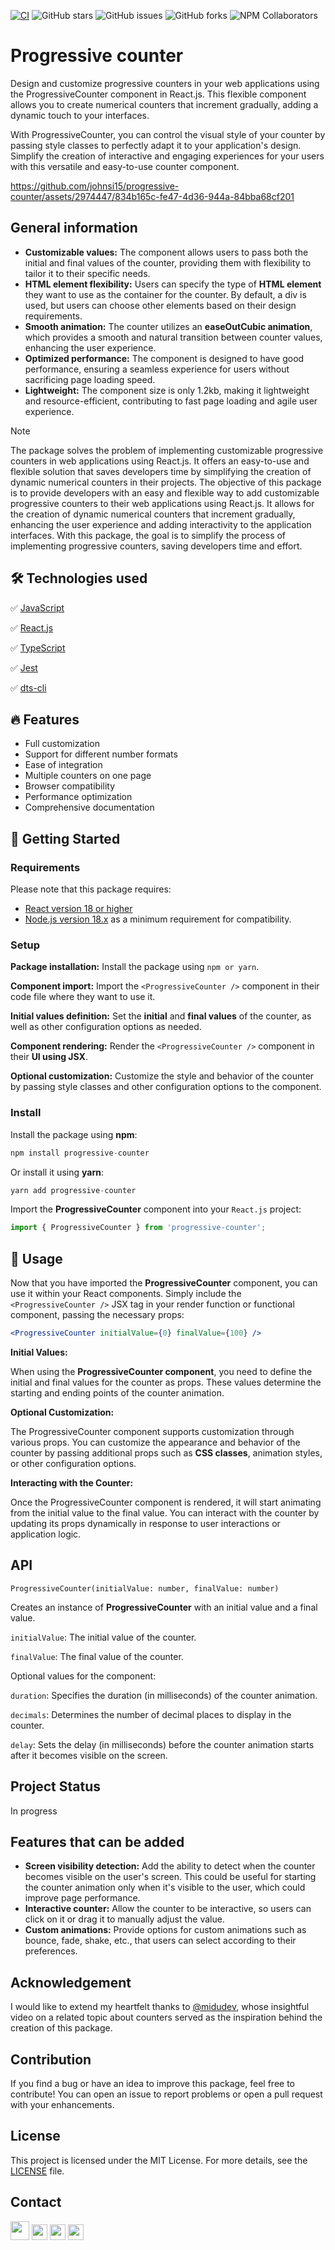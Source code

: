 
[![CI](https://github.com/johnsi15/progressive-counter/actions/workflows/main.yml/badge.svg)](https://github.com/johnsi15/progressive-counter/actions/workflows/main.yml)
![GitHub stars](https://img.shields.io/github/stars/johnsi15/progressive-counter)
![GitHub issues](https://img.shields.io/github/issues/johnsi15/progressive-counter)
![GitHub forks](https://img.shields.io/github/forks/johnsi15/progressive-counter)
![NPM Collaborators](https://img.shields.io/npm/collaborators/progressive-counter)


# Progressive counter
Design and customize progressive counters in your web applications using the ProgressiveCounter component in React.js. This flexible component allows you to create numerical counters that increment gradually, adding a dynamic touch to your interfaces.

With ProgressiveCounter, you can control the visual style of your counter by passing style classes to perfectly adapt it to your application's design. Simplify the creation of interactive and engaging experiences for your users with this versatile and easy-to-use counter component.

https://github.com/johnsi15/progressive-counter/assets/2974447/834b165c-fe47-4d36-944a-84bba68cf201


## General information

* **Customizable values:** The component allows users to pass both the initial and final values of the counter, providing them with flexibility to tailor it to their specific needs.
* **HTML element flexibility:** Users can specify the type of **HTML element** they want to use as the container for the counter. By default, a div is used, but users can choose other elements based on their design requirements.
* **Smooth animation:** The counter utilizes an **easeOutCubic animation**, which provides a smooth and natural transition between counter values, enhancing the user experience.
* **Optimized performance:** The component is designed to have good performance, ensuring a seamless experience for users without sacrificing page loading speed.
* **Lightweight:** The component size is only 1.2kb, making it lightweight and resource-efficient, contributing to fast page loading and agile user experience.

> [!NOTE]
> The package solves the problem of implementing customizable progressive counters in web applications using React.js. It offers an easy-to-use and flexible solution that saves developers time by simplifying the creation of dynamic numerical counters in their projects. The objective of this package is to provide developers with an easy and flexible way to add customizable progressive counters to their web applications using React.js. It allows for the creation of dynamic numerical counters that increment gradually, enhancing the user experience and adding interactivity to the application interfaces. With this package, the goal is to simplify the process of implementing progressive counters, saving developers time and effort.


## 🛠 Technologies used
✅ [JavaScript](https://johnserrano.co/blog/fundamentos-de-programacion-con-javascript-mi-primer-ebook)

✅ [React.js](https://johnserrano.co/tags/react)

✅ [TypeScript](https://johnserrano.co/blog/typescript-desde-cero-descubriendo-sus-ventajas-y-fundamentos-basicos)

✅ [Jest](https://jestjs.io/)

✅ [dts-cli](https://github.com/weiran-zsd/dts-cli)

## 🔥 Features

* Full customization
* Support for different number formats
* Ease of integration
* Multiple counters on one page
* Browser compatibility
* Performance optimization
* Comprehensive documentation

## 🚀 Getting Started

### Requirements

Please note that this package requires:
* [React version 18 or higher](https://www.npmjs.com/package/react)
* [Node.js version 18.x](https://nodejs.org/en/) as a minimum requirement for compatibility.

### Setup

**Package installation:**
Install the package using `npm or yarn`.

**Component import:** 
Import the `<ProgressiveCounter />` component in their code file where they want to use it.

**Initial values definition:** 
Set the **initial** and **final values** of the counter, as well as other configuration options as needed.

**Component rendering:** 
Render the `<ProgressiveCounter />` component in their **UI using JSX**.

**Optional customization:** 
Customize the style and behavior of the counter by passing style classes and other configuration options to the component.

### Install

Install the package using **npm**: 
```js
npm install progressive-counter
```
Or install it using **yarn**:
```js
yarn add progressive-counter
```
Import the **ProgressiveCounter** component into your `React.js` project: 

```js
import { ProgressiveCounter } from 'progressive-counter';
```

## 🙌 Usage

Now that you have imported the **ProgressiveCounter** component, you can use it within your React components. Simply include the `<ProgressiveCounter />` JSX tag in your render function or functional component, passing the necessary props:

```jsx
<ProgressiveCounter initialValue={0} finalValue={100} />
```

**Initial Values:**

When using the **ProgressiveCounter component**, you need to define the initial and final values for the counter as props. These values determine the starting and ending points of the counter animation. 

**Optional Customization:**

The ProgressiveCounter component supports customization through various props. You can customize the appearance and behavior of the counter by passing additional props such as **CSS classes**, animation styles, or other configuration options. 

**Interacting with the Counter:**

Once the ProgressiveCounter component is rendered, it will start animating from the initial value to the final value. You can interact with the counter by updating its props dynamically in response to user interactions or application logic.


## API

`ProgressiveCounter(initialValue: number, finalValue: number)`

Creates an instance of **ProgressiveCounter** with an initial value and a final value.

`initialValue`: The initial value of the counter.

`finalValue`: The final value of the counter.

Optional values for the component:

`duration`: Specifies the duration (in milliseconds) of the counter animation.

`decimals`:  Determines the number of decimal places to display in the counter.

`delay`: Sets the delay (in milliseconds) before the counter animation starts after it becomes visible on the screen.

## Project Status

In progress

## Features that can be added

* **Screen visibility detection:** Add the ability to detect when the counter becomes visible on the user's screen. This could be useful for starting the counter animation only when it's visible to the user, which could improve page performance.
* **Interactive counter:** Allow the counter to be interactive, so users can click on it or drag it to manually adjust the value.
* **Custom animations:** Provide options for custom animations such as bounce, fade, shake, etc., that users can select according to their preferences.

## Acknowledgement

I would like to extend my heartfelt thanks to [@midudev](https://github.com/midudev), whose insightful video on a related topic about counters served as the inspiration behind the creation of this package.

## Contribution
If you find a bug or have an idea to improve this package, feel free to contribute! You can open an issue to report problems or open a pull request with your enhancements.

## License
This project is licensed under the MIT License. For more details, see the [LICENSE](LICENSE) file.


## Contact

<a href="https://www.linkedin.com/in/jandreys15" aria-label="Linkedin" target="_blank" style="text-decoration: none;">
<img src="https://github.com/johnsi15/progressive-counter/assets/2974447/5a80c7ba-8031-46e1-b0f4-1d9d33709db1" width="30" height="30" />
</a><a href="https://github.com/johnsi15" aria-label="GitHub" target="_blank" style="text-decoration: none;">
<img src="https://github.com/johnsi15/progressive-counter/assets/2974447/fa304dd0-f61d-4f40-b9a0-012896d1e4f6" width="25" height="25" />
</a>
<a href="https://www.facebook.com/johnserranodev" aria-label="Facebook" target="_blank" style="text-decoration: none;">
<img src="https://github.com/johnsi15/progressive-counter/assets/2974447/c855e722-1372-48e1-b05d-0435d4e99d82" width="25" height="25" />
</a>
<a href="https://www.youtube.com/channel/UCycvOkhF14veCixjxn1em4A" aria-label="YouTube" target="_blank" style="text-decoration: none;">
<img src="https://github.com/johnsi15/progressive-counter/assets/2974447/44474f83-bf62-47fc-96e5-c955a64f9ec2" width="25" height="25" />
</a>


